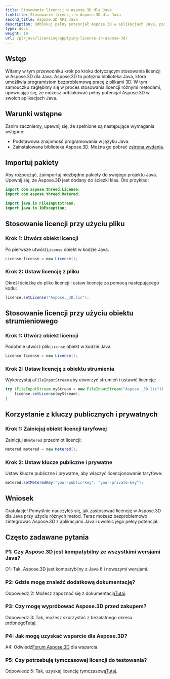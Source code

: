 ```yaml
---
title: Stosowanie licencji w Aspose.3D dla Java
linktitle: Stosowanie licencji w Aspose.3D dla Java
second_title: Aspose.3D API Java
description: Odblokuj pełny potencjał Aspose.3D w aplikacjach Java, postępując zgodnie z naszym obszernym przewodnikiem na temat stosowania licencji.
type: docs
weight: 10
url: /pl/java/licensing/applying-license-in-aspose-3d/
---
```

## Wstęp

Witamy w tym przewodniku krok po kroku dotyczącym stosowania licencji w Aspose.3D dla Java. Aspose.3D to potężna biblioteka Java, która umożliwia programistom bezproblemową pracę z plikami 3D. W tym samouczku zagłębimy się w proces stosowania licencji różnymi metodami, upewniając się, że możesz odblokować pełny potencjał Aspose.3D w swoich aplikacjach Java.

## Warunki wstępne

Zanim zaczniemy, upewnij się, że spełnione są następujące wymagania wstępne:

- Podstawowa znajomość programowania w języku Java.
-  Zainstalowana biblioteka Aspose.3D. Można go pobrać z[strona wydania](https://releases.aspose.com/3d/java/).

## Importuj pakiety

Aby rozpocząć, zaimportuj niezbędne pakiety do swojego projektu Java. Upewnij się, że Aspose.3D jest dodany do ścieżki klas. Oto przykład:

```java
import com.aspose.threed.License;
import com.aspose.threed.Metered;

import java.io.FileInputStream;
import java.io.IOException;
```

## Stosowanie licencji przy użyciu pliku

### Krok 1: Utwórz obiekt licencji

 Po pierwsze utwórz`License` obiekt w kodzie Java.

```java
License license = new License();
```

### Krok 2: Ustaw licencję z pliku

Określ ścieżkę do pliku licencji i ustaw licencję za pomocą następującego kodu:

```java
license.setLicense("Aspose._3D.lic");
```

## Stosowanie licencji przy użyciu obiektu strumieniowego

### Krok 1: Utwórz obiekt licencji

 Podobnie utwórz plik`License` obiekt w kodzie Java.

```java
License license = new License();
```

### Krok 2: Ustaw licencję z obiektu strumienia

 Wykorzystaj a`FileInputStream` aby utworzyć strumień i ustawić licencję:

```java
try (FileInputStream myStream = new FileInputStream("Aspose._3D.lic")) {
    license.setLicense(myStream);
}
```

## Korzystanie z kluczy publicznych i prywatnych

### Krok 1: Zainicjuj obiekt licencji taryfowej

 Zainicjuj a`Metered` przedmiot licencji:

```java
Metered metered = new Metered();
```

### Krok 2: Ustaw klucze publiczne i prywatne

Ustaw klucze publiczne i prywatne, aby włączyć licencjonowanie taryfowe:

```java
metered.setMeteredKey("your-public-key", "your-private-key");
```

## Wniosek

Gratulacje! Pomyślnie nauczyłeś się, jak zastosować licencję w Aspose.3D dla Java przy użyciu różnych metod. Teraz możesz bezproblemowo zintegrować Aspose.3D z aplikacjami Java i uwolnić jego pełny potencjał.

## Często zadawane pytania

### P1: Czy Aspose.3D jest kompatybilny ze wszystkimi wersjami Java?

O1: Tak, Aspose.3D jest kompatybilny z Java 6 i nowszymi wersjami.

### P2: Gdzie mogę znaleźć dodatkową dokumentację?

 Odpowiedź 2: Możesz zapoznać się z dokumentacją[Tutaj](https://reference.aspose.com/3d/java/).

### P3: Czy mogę wypróbować Aspose.3D przed zakupem?

 Odpowiedź 3: Tak, możesz skorzystać z bezpłatnego okresu próbnego[Tutaj](https://releases.aspose.com/).

### P4: Jak mogę uzyskać wsparcie dla Aspose.3D?

 A4: Odwiedź[Forum Aspose.3D](https://forum.aspose.com/c/3d/18) dla wsparcia.

### P5: Czy potrzebuję tymczasowej licencji do testowania?

 Odpowiedź 5: Tak, uzyskaj licencję tymczasową[Tutaj](https://purchase.aspose.com/temporary-license/).